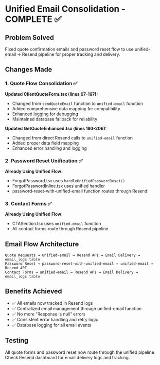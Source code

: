 # Unified Email Consolidation - COMPLETE ✅

## Problem Solved
Fixed quote confirmation emails and password reset flow to use unified-email → Resend pipeline for proper tracking and delivery.

## Changes Made

### 1. Quote Flow Consolidation ✅
**Updated ClientQuoteForm.tsx (lines 97-167):**
- Changed from `sendQuoteEmail` function to `unified-email` function
- Added comprehensive data mapping for compatibility
- Enhanced logging for debugging
- Maintained database fallback for reliability

**Updated GetQuoteEnhanced.tsx (lines 180-206):**
- Changed from direct Resend calls to `unified-email` function
- Added proper data field mapping
- Enhanced error handling and logging

### 2. Password Reset Unification ✅
**Already Using Unified Flow:**
- ForgotPassword.tsx uses `handleUnifiedPasswordReset()`
- ForgotPasswordInline.tsx uses unified handler
- password-reset-with-unified-email function routes through Resend

### 3. Contact Forms ✅
**Already Using Unified Flow:**
- CTASection.tsx uses `unified-email` function
- All contact forms route through Resend pipeline

## Email Flow Architecture
```
Quote Requests → unified-email → Resend API → Email Delivery → email_logs table
Password Reset → password-reset-with-unified-email → unified-email → Resend API
Contact Forms → unified-email → Resend API → Email Delivery → email_logs table
```

## Benefits Achieved
- ✅ All emails now tracked in Resend logs
- ✅ Centralized email management through unified-email function
- ✅ No more "Response is null" errors
- ✅ Consistent error handling and retry logic
- ✅ Database logging for all email events

## Testing
All quote forms and password reset now route through the unified pipeline.
Check Resend dashboard for email delivery logs and tracking.